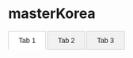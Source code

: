# masterKorea

<div>
  <input id="tab1" type="radio" name="tabs" checked>
  <label for="tab1">Tab 1</label>
  <input id="tab2" type="radio" name="tabs">
  <label for="tab2">Tab 2</label>
  <input id="tab3" type="radio" name="tabs">
  <label for="tab3">Tab 3</label>
  
  <div id="tab-content1" class="tab-content">
    <p>Content for Tab 1</p>
  </div>
  <div id="tab-content2" class="tab-content">
    <p>Content for Tab 2</p>
  </div>
  <div id="tab-content3" class="tab-content">
    <p>Content for Tab 3</p>
  </div>
</div>

<style>
  div {
    font-family: Arial, sans-serif;
  }
  input[type="radio"] {
    display: none;
  }
  label {
    display: inline-block;
    padding: 10px 20px;
    margin-right: -1px;
    border: 1px solid #ccc;
    cursor: pointer;
    background: #f1f1f1;
  }
  input[type="radio"]:checked + label {
    background: white;
    border-bottom: 1px solid white;
  }
  .tab-content {
    display: none;
    padding: 20px;
    border: 1px solid #ccc;
    background: white;
  }
  input[type="radio"]:checked + label + .tab-content {
    display: block;
  }
</style>
